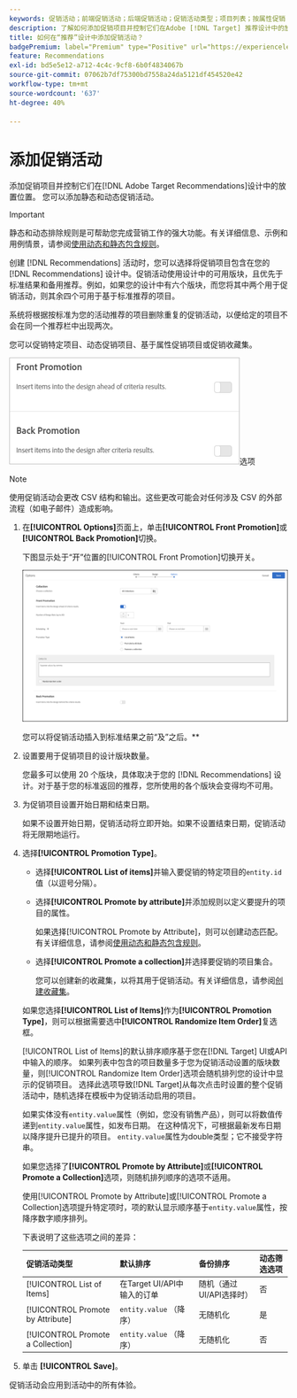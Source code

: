 ```yaml
---
keywords: 促销活动；前端促销活动；后端促销活动；促销活动类型；项目列表；按属性促销；促销收藏集
description: 了解如何添加促销项目并控制它们在Adobe [!DNL Target] 推荐设计中的放置位置。 您可以添加静态和动态促销活动。
title: 如何在“推荐”设计中添加促销活动？
badgePremium: label="Premium" type="Positive" url="https://experienceleague.adobe.com/docs/target/using/introduction/intro.html?lang=en#premium newtab=true" tooltip="查看Target Premium中包含的内容。"
feature: Recommendations
exl-id: bd5e5e12-a712-4c4c-9cf8-6b0f4834067b
source-git-commit: 07062b7df75300bd7558a24da5121df454520e42
workflow-type: tm+mt
source-wordcount: '637'
ht-degree: 40%

---
```


# 添加促销活动

添加促销项目并控制它们在[!DNL Adobe Target Recommendations]设计中的放置位置。 您可以添加静态和动态促销活动。

>[!IMPORTANT]
>
>静态和动态排除规则是可帮助您完成营销工作的强大功能。有关详细信息、示例和用例情景，请参阅[使用动态和静态包含规则](/help/main/c-recommendations/c-algorithms/use-dynamic-and-static-inclusion-rules.md#concept_4CB5C0FA705D4E449BD0B37B3D987F9F)。

创建 [!DNL Recommendations] 活动时，您可以选择将促销项目包含在您的 [!DNL Recommendations] 设计中。促销活动使用设计中的可用版块，且优先于标准结果和备用推荐。例如，如果您的设计中有六个版块，而您将其中两个用于促销活动，则其余四个可用于基于标准推荐的项目。

系统将根据按标准为您的活动推荐的项目删除重复的促销活动，以便给定的项目不会在同一个推荐栏中出现两次。

您可以促销特定项目、动态促销项目、基于属性促销项目或促销收藏集。

![[!UICONTROL Front Promotion] UI[!UICONTROL Back Promotion]中的[!DNL Target]和](assets/add_promotion_toggles.png)选项

>[!NOTE]
>
>使用促销活动会更改 CSV 结构和输出。这些更改可能会对任何涉及 CSV 的外部流程（如电子邮件）造成影响。

1. 在&#x200B;**[!UICONTROL Options]**&#x200B;页面上，单击&#x200B;**[!UICONTROL Front Promotion]**&#x200B;或&#x200B;**[!UICONTROL Back Promotion]**&#x200B;切换。

   下图显示处于“开”位置的[!UICONTROL Front Promotion]切换开关。

   ![“添加前端促销活动”选项](/help/main/c-recommendations/t-create-recs-activity/assets/add_promotion_front.png)

   您可以将促销活动插入到标准结果之前“及”之后。**

1. 设置要用于促销项目的设计版块数量。

   您最多可以使用 20 个版块，具体取决于您的 [!DNL Recommendations] 设计。对于基于您的标准返回的推荐，您所使用的各个版块会变得均不可用。

1. 为促销项目设置开始日期和结束日期。

   如果不设置开始日期，促销活动将立即开始。如果不设置结束日期，促销活动将无限期地运行。

1. 选择&#x200B;**[!UICONTROL Promotion Type]**。

   * 选择&#x200B;**[!UICONTROL List of items]**&#x200B;并输入要促销的特定项目的`entity.id`值（以逗号分隔）。

   * 选择&#x200B;**[!UICONTROL Promote by attribute]**&#x200B;并添加规则以定义要提升的项目的属性。

     如果选择[!UICONTROL Promote by Attribute]，则可以创建动态匹配。 有关详细信息，请参阅[使用动态和静态包含规则](/help/main/c-recommendations/c-algorithms/use-dynamic-and-static-inclusion-rules.md#concept_4CB5C0FA705D4E449BD0B37B3D987F9F)。

   * 选择&#x200B;**[!UICONTROL Promote a collection]**&#x200B;并选择要促销的项目集合。

     您可以创建新的收藏集，以将其用于促销活动。有关详细信息，请参阅[创建收藏集](/help/main/c-recommendations/c-products/collections.md#task_1256DFF6842141FCAADD9E1428EF7F08)。

   如果您选择&#x200B;**[!UICONTROL List of Items]**&#x200B;作为&#x200B;**[!UICONTROL Promotion Type]**，则可以根据需要选中&#x200B;**[!UICONTROL Randomize Item Order]**&#x200B;复选框。

   [!UICONTROL List of Items]的默认排序顺序基于您在[!DNL Target] UI或API中输入的顺序。 如果列表中包含的项目数量多于您为促销活动设置的版块数量，则[!UICONTROL Randomize Item Order]选项会随机排列您的设计中显示的促销项目。 选择此选项导致[!DNL Target]从每次点击时设置的整个促销活动中，随机选择在模板中为促销活动启用的项目。

   如果实体没有`entity.value`属性（例如，您没有销售产品），则可以将数值传递到`entity.value`属性，如发布日期。 在这种情况下，可根据最新发布日期以降序提升已提升的项目。 `entity.value`属性为double类型；它不接受字符串。

   如果您选择了&#x200B;**[!UICONTROL Promote by Attribute]**&#x200B;或&#x200B;**[!UICONTROL Promote a Collection]**&#x200B;选项，则随机排列顺序的选项不适用。

   使用[!UICONTROL Promote by Attribute]或[!UICONTROL Promote a Collection]选项提升特定项时，项的默认显示顺序基于`entity.value`属性，按降序数字顺序排列。

   下表说明了这些选项之间的差异：

   | 促销活动类型 | 默认排序 | 备份排序 | 动态筛选选项 |
   | --- | --- | --- | --- |
   | [!UICONTROL List of Items] | 在Target UI/API中输入的订单 | 随机（通过UI/API选择时） | 否 |
   | [!UICONTROL Promote by Attribute] | `entity.value` （降序） | 无随机化 | 是 |
   | [!UICONTROL Promote a Collection] | `entity.value` （降序） | 无随机化 | 否 |

1. 单击 **[!UICONTROL Save]**。

促销活动会应用到活动中的所有体验。
